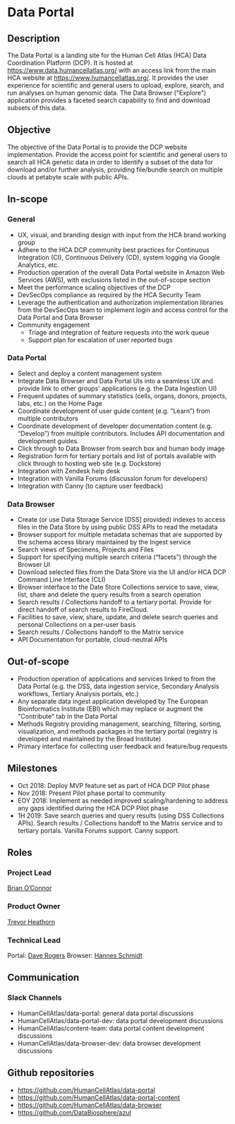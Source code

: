 # Data Portal


## Description
The Data Portal is a landing site for the Human Cell Atlas (HCA) Data Coordination Platform (DCP). It is hosted at https://www.data.humancellatlas.org/ with an access link from the main HCA website at https://www.humancellatlas.org/. It provides the user experience for scientific and general users to upload, explore, search, and run analyses on human genomic data. The Data Browser ("Explore") application provides a faceted search capability to find and download subsets of this data.

## Objective
The objective of the Data Portal is to provide the DCP website implementation. Provide the access point for scientific and general users to search all HCA genetic data in order to identify a subset of the data for download and/or further analysis, providing file/bundle search on multiple clouds at petabyte scale with public APIs.

## In-scope
### General
* UX, visual, and branding design with input from the HCA brand working group
* Adhere to the HCA DCP community best practices for Continuous Integration (CI), Continuous Delivery (CD), system logging via Google Analytics, etc.
* Production operation of the overall Data Portal website in Amazon Web Services (AWS), with exclusions listed in the out-of-scope section
* Meet the performance scaling objectives of the DCP
* DevSecOps compliance as required by the HCA Security Team
* Leverage the authentication and authorization implementation libraries from the DevSecOps team to implement login and access control for the Data Portal and Data Browser
* Community engagement
   * Triage and integration of feature requests into the work queue 
   * Support plan for escalation of user reported bugs
### Data Portal
* Select and deploy a content management system
* Integrate Data Browser and Data Portal UIs into a seamless UX and provide link to other groups' applications (e.g. the Data Ingestion UI)
* Frequent updates of summary statistics (cells, organs, donors, projects, labs, etc.) on the Home Page
* Coordinate development of user guide content (e.g. “Learn”) from multiple contributors
* Coordinate development of developer documentation content (e.g. “Develop”) from multiple contributors. Includes API documentation and development guides.
* Click through to Data Browser from search box and human body image
* Registration form for tertiary portals and list of portals available with click through to hosting web site (e.g. Dockstore)
* Integration with Zendesk help desk
* Integration with Vanilla Forums (discussion forum for developers)
* Integration with Canny (to capture user feedback)
### Data Browser
* Create (or use Data Storage Service [DSS] provided) indexes to access files in the Data Store by using public DSS APIs to read the metadata
* Browser support for multiple metadata schemas that are supported by the schema access library maintained by the Ingest service
* Search views of Specimens, Projects and Files
* Support for specifying multiple search criteria (“facets”) through the Browser UI
* Download selected files from the Data Store via the UI and/or HCA DCP Command Line Interface (CLI)
* Browser interface to the Date Store Collections service to save, view, list, share and delete the query results from a search operation
* Search results / Collections handoff to a tertiary portal. Provide for direct handoff of search results to FireCloud.
* Facilities to save, view, share, update, and delete search queries and personal Collections on a per-user basis
* Search results / Collections handoff to the Matrix service
* API Documentation for portable, cloud-neutral APIs

## Out-of-scope
* Production operation of applications and services linked to from the Data Portal (e.g. the DSS, data ingestion service, Secondary Analysis workflows, Tertiary Analysis portals, etc.)
* Any separate data ingest application developed by The European Bioinformatics Institute (EBI) which may replace or augment the "Contribute" tab in the Data Portal
* Methods Registry providing management, searching, filtering, sorting, visualization, and methods packages in the tertiary portal (registry is developed and maintained by the Broad Institute)
* Primary interface for collecting user feedback and feature/bug requests

## Milestones
* Oct 2018:  Deploy MVP feature set as part of HCA DCP Pilot phase
* Nov 2018:  Present Pilot phase portal to community
* EOY 2018:  Implement as needed improved scaling/hardening to address any gaps identified during the HCA DCP Pilot phase
* 1H  2019:  Save search queries and query results (using DSS Collections APIs). Search results / Collections handoff to the Matrix service and to tertiary portals. Vanilla Forums support. Canny support.

## Roles

### Project Lead
[Brian O’Connor](mailto:brocono@ucsc.edu) 

### Product Owner
[Trevor Heathorn](mailto:theathor@ucsc.edu) 

### Technical Lead
Portal: [Dave Rogers](mailto:dave@clevercanary.com)
Browser: [Hannes Schmidt](mailto:hannes@ucsc.edu)

## Communication

### Slack Channels
* HumanCellAtlas/data-portal: general data portal discussions
* HumanCellAtlas/data-portal-dev: data portal development discussions
* HumanCellAtlas/content-team: data portal content development discussions
* HumanCellAtlas/data-browser-dev: data browser development discussions

## Github repositories
* https://github.com/HumanCellAtlas/data-portal
* https://github.com/HumanCellAtlas/data-portal-content
* https://github.com/HumanCellAtlas/data-browser
* https://github.com/DataBiosphere/azul
